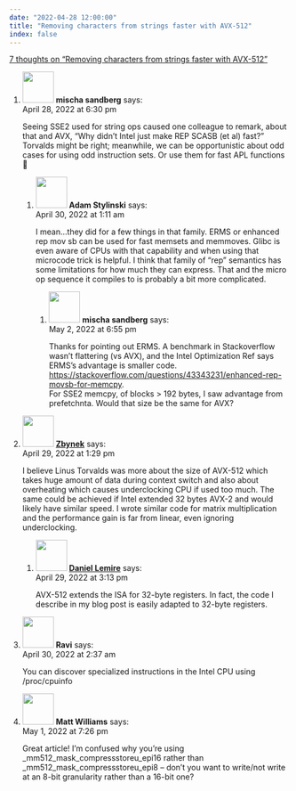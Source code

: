 ```yaml
---
date: "2022-04-28 12:00:00"
title: "Removing characters from strings faster with AVX-512"
index: false
---
```


[7 thoughts on &ldquo;Removing characters from strings faster with AVX-512&rdquo;](/lemire/blog/2022/04-28-removing-characters-from-strings-faster-with-avx-512)

<ol class="comment-list">
<li id="comment-629959" class="comment even thread-even depth-1 parent">
<div class="comment-author vcard">
<img alt src="https://secure.gravatar.com/avatar/665b5f11dfc1fa01685d95dbee607d7b?s=56&#038;d=mm&#038;r=g" srcset="https://secure.gravatar.com/avatar/665b5f11dfc1fa01685d95dbee607d7b?s=112&#038;d=mm&#038;r=g 2x" class="avatar avatar-56 photo" height="56" width="56" decoding="async" /> <b class="fn">mischa sandberg</b> <span class="says">says:</span> </div>
<div class="comment-metadata"><time datetime="2022-04-28T18:30:26+00:00">April 28, 2022 at 6:30 pm</time></a> </div>
<div class="comment-content">
<p>Seeing SSE2 used for string ops caused one colleague to remark, about that and AVX, &ldquo;Why didn&rsquo;t Intel just make REP SCASB (et al) fast?&rdquo; Torvalds might be right; meanwhile, we can be opportunistic about odd cases for using odd instruction sets. Or use them for fast APL functions 🙂</p>
</div>
<ol class="children">
<li id="comment-630247" class="comment odd alt depth-2 parent">
<div class="comment-author vcard">
<img alt src="https://secure.gravatar.com/avatar/647ae2ae302b76c301679527baa452ff?s=56&#038;d=mm&#038;r=g" srcset="https://secure.gravatar.com/avatar/647ae2ae302b76c301679527baa452ff?s=112&#038;d=mm&#038;r=g 2x" class="avatar avatar-56 photo" height="56" width="56" decoding="async" /> <b class="fn">Adam Stylinski</b> <span class="says">says:</span> </div>
<div class="comment-metadata"><time datetime="2022-04-30T01:11:59+00:00">April 30, 2022 at 1:11 am</time></a> </div>
<div class="comment-content">
<p>I mean&#8230;they did for a few things in that family. ERMS or enhanced rep mov sb can be used for fast memsets and memmoves. Glibc is even aware of CPUs with that capability and when using that microcode trick is helpful. I think that family of &ldquo;rep&rdquo; semantics has some limitations for how much they can express. That and the micro op sequence it compiles to is probably a bit more complicated.</p>
</div>
<ol class="children">
<li id="comment-630936" class="comment even depth-3">
<div class="comment-author vcard">
<img alt src="https://secure.gravatar.com/avatar/665b5f11dfc1fa01685d95dbee607d7b?s=56&#038;d=mm&#038;r=g" srcset="https://secure.gravatar.com/avatar/665b5f11dfc1fa01685d95dbee607d7b?s=112&#038;d=mm&#038;r=g 2x" class="avatar avatar-56 photo" height="56" width="56" loading="lazy" decoding="async" /> <b class="fn">mischa sandberg</b> <span class="says">says:</span> </div>
<div class="comment-metadata"><time datetime="2022-05-02T18:55:30+00:00">May 2, 2022 at 6:55 pm</time></a> </div>
<div class="comment-content">
<p>Thanks for pointing out ERMS. A benchmark in Stackoverflow wasn&rsquo;t flattering (vs AVX), and the Intel Optimization Ref says ERMS&rsquo;s advantage is smaller code.<br/>
<a href="https://stackoverflow.com/questions/43343231/enhanced-rep-movsb-for-memcpy" rel="nofollow ugc">https://stackoverflow.com/questions/43343231/enhanced-rep-movsb-for-memcpy</a>.<br/>
For SSE2 memcpy, of blocks &gt; 192 bytes, I saw advantage from prefetchnta. Would that size be the same for AVX?</p>
</div>
</li>
</ol>
</li>
</ol>
</li>
<li id="comment-630121" class="comment odd alt thread-odd thread-alt depth-1 parent">
<div class="comment-author vcard">
<img alt src="https://secure.gravatar.com/avatar/34ad6d9afd8297e28056df8ddc2477cc?s=56&#038;d=mm&#038;r=g" srcset="https://secure.gravatar.com/avatar/34ad6d9afd8297e28056df8ddc2477cc?s=112&#038;d=mm&#038;r=g 2x" class="avatar avatar-56 photo" height="56" width="56" loading="lazy" decoding="async" /> <b class="fn"><a href="https://github.com/kvr000/" class="url" rel="ugc external nofollow">Zbynek</a></b> <span class="says">says:</span> </div>
<div class="comment-metadata"><time datetime="2022-04-29T13:29:41+00:00">April 29, 2022 at 1:29 pm</time></a> </div>
<div class="comment-content">
<p>I believe Linus Torvalds was more about the size of AVX-512 which takes huge amount of data during context switch and also about overheating which causes underclocking CPU if used too much. The same could be achieved if Intel extended 32 bytes AVX-2 and would likely have similar speed. I wrote similar code for matrix multiplication and the performance gain is far from linear, even ignoring underclocking.</p>
</div>
<ol class="children">
<li id="comment-630130" class="comment byuser comment-author-lemire bypostauthor even depth-2">
<div class="comment-author vcard">
<img alt src="https://secure.gravatar.com/avatar/2ca999bef9535950f5b84281a4dab006?s=56&#038;d=mm&#038;r=g" srcset="https://secure.gravatar.com/avatar/2ca999bef9535950f5b84281a4dab006?s=112&#038;d=mm&#038;r=g 2x" class="avatar avatar-56 photo" height="56" width="56" loading="lazy" decoding="async" /> <b class="fn"><a href="https://lemire.me/en/" class="url" rel="ugc">Daniel Lemire</a></b> <span class="says">says:</span> </div>
<div class="comment-metadata"><time datetime="2022-04-29T15:13:38+00:00">April 29, 2022 at 3:13 pm</time></a> </div>
<div class="comment-content">
<p>AVX-512 extends the ISA for 32-byte registers. In fact, the code I describe in my blog post is easily adapted to 32-byte registers.</p>
</div>
</li>
</ol>
</li>
<li id="comment-630289" class="comment odd alt thread-even depth-1">
<div class="comment-author vcard">
<img alt src="https://secure.gravatar.com/avatar/f06ea5e0a8f20e4e976b9bffe75d2781?s=56&#038;d=mm&#038;r=g" srcset="https://secure.gravatar.com/avatar/f06ea5e0a8f20e4e976b9bffe75d2781?s=112&#038;d=mm&#038;r=g 2x" class="avatar avatar-56 photo" height="56" width="56" loading="lazy" decoding="async" /> <b class="fn">Ravi</b> <span class="says">says:</span> </div>
<div class="comment-metadata"><time datetime="2022-04-30T02:37:55+00:00">April 30, 2022 at 2:37 am</time></a> </div>
<div class="comment-content">
<p>You can discover specialized instructions in the Intel CPU using /proc/cpuinfo</p>
</div>
</li>
<li id="comment-630782" class="comment even thread-odd thread-alt depth-1">
<div class="comment-author vcard">
<img alt src="https://secure.gravatar.com/avatar/3d48a53a64a55fe5ec1765e95f45aea3?s=56&#038;d=mm&#038;r=g" srcset="https://secure.gravatar.com/avatar/3d48a53a64a55fe5ec1765e95f45aea3?s=112&#038;d=mm&#038;r=g 2x" class="avatar avatar-56 photo" height="56" width="56" loading="lazy" decoding="async" /> <b class="fn">Matt Williams</b> <span class="says">says:</span> </div>
<div class="comment-metadata"><time datetime="2022-05-01T19:26:28+00:00">May 1, 2022 at 7:26 pm</time></a> </div>
<div class="comment-content">
<p>Great article! I&rsquo;m confused why you&rsquo;re using _mm512_mask_compressstoreu_epi16 rather than _mm512_mask_compressstoreu_epi8 &#8211; don&rsquo;t you want to write/not write at an 8-bit granularity rather than a 16-bit one?</p>
</div>
</li>
</ol>

